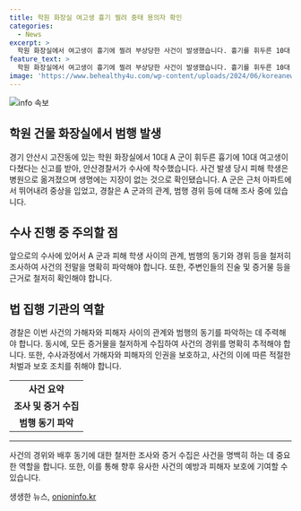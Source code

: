 ```yaml
---
title: 학원 화장실 여고생 흉기 찔려 중태 용의자 확인
categories:
  - News
excerpt: >
  학원 화장실에서 여고생이 흉기에 찔려 부상당한 사건이 발생했습니다. 흉기를 휘두른 10대 A군과 피해 여고생의 부상은 경찰에 의해 조사 중이며, 피해 학생은 병원으로 옮겨졌지만 생명에는 지장이 없는 것으로 알려졌습니다. A군은 근처 아파트에서 중태로 발견되어 경찰이 A군과 피해 학생 사이의 관계 및 범행 경위를 조사할 예정입니다.
feature_text: >
  학원 화장실에서 여고생이 흉기에 찔려 부상당한 사건이 발생했습니다. 흉기를 휘두른 10대 A군과 피해 여고생의 부상은 경찰에 의해 조사 중이며, 피해 학생은 병원으로 옮겨졌지만 생명에는 지장이 없는 것으로 알려졌습니다. A군은 근처 아파트에서 중태로 발견되어 경찰이 A군과 피해 학생 사이의 관계 및 범행 경위를 조사할 예정입니다.
image: 'https://www.behealthy4u.com/wp-content/uploads/2024/06/koreanews.jpg'
---
```


<p><img src="https://www.behealthy4u.com/wp-content/uploads/2024/06/koreanews.jpg" alt="info 속보" /></p>

<h2 data-ke-size="size26">학원 건물 화장실에서 범행 발생</h2>

<p data-ke-size="size16">경기 안산시 고잔동에 있는 학원 화장실에서 10대 A 군이 휘두른 흉기에 10대 여고생이 다쳤다는 신고를 받아, 안산경찰서가 수사에 착수했습니다. 사건 발생 당시 피해 학생은 병원으로 옮겨졌으며 생명에는 지장이 없는 것으로 확인됐습니다. A 군은 근처 아파트에서 뛰어내려 중상을 입었고, 경찰은 A 군과의 관계, 범행 경위 등에 대해 조사 중에 있습니다.</p>

<h2 data-ke-size="size26">수사 진행 중 주의할 점</h2>

<p data-ke-size="size16">앞으로의 수사에 있어서 A 군과 피해 학생 사이의 관계, 범행의 동기와 경위 등을 철저히 조사하여 사건의 전말을 명확히 파악해야 합니다. 또한, 주변인들의 진술 및 증거물 등을 근거로 철저히 확인해야 합니다. </p>

<h2 data-ke-size="size26">법 집행 기관의 역할</h2>

<p data-ke-size="size16">경찰은 이번 사건의 가해자와 피해자 사이의 관계와 범행의 동기를 파악하는 데 주력해야 합니다. 동시에, 모든 증거물을 철저하게 수집하여 사건의 경위를 명확히 추적해야 합니다. 또한, 수사과정에서 가해자와 피해자의 인권을 보호하고, 사건의 이에 따른 적절한 처벌과 보호 조치를 취해야 합니다.</p>

<table>
    <tr>
        <td style="text-align: center; height: 17px;"><b>사건 요약</b></td>
    </tr>
    <tr>
        <td style="text-align: center; height: 17px;"><b>조사 및 증거 수집</b></td>
    </tr>
    <tr>
        <td style="text-align: center; height: 17px;"><b>범행 동기 파악</b></td>
    </tr>
</table>

<hr>

<p data-ke-size="size16">사건의 경위와 배후 동기에 대한 철저한 조사와 증거 수집은 사건을 명백히 하는 데 중요한 역할을 합니다. 또한, 이를 통해 향후 유사한 사건의 예방과 피해자 보호에 기여할 수 있습니다.</p>
생생한 뉴스, <a href="https://onioninfo.kr" rel="dofollow">onioninfo.kr</a>


